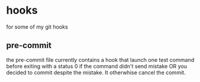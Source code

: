 # hooks
for some of my git hooks

## pre-commit

the pre-commit file currently contains a hook that launch one test command before exiting with a status 0 if the command didn't send mistake OR you decided to commit despite the mistake. It otherwhise cancel the commit.
